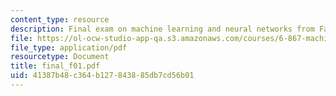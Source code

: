 ```yaml
---
content_type: resource
description: Final exam on machine learning and neural networks from Fall 2001.
file: https://ol-ocw-studio-app-qa.s3.amazonaws.com/courses/6-867-machine-learning-fall-2006/41387b48c364b127843885db7cd56b01_final_f01.pdf
file_type: application/pdf
resourcetype: Document
title: final_f01.pdf
uid: 41387b48-c364-b127-8438-85db7cd56b01
---
```

